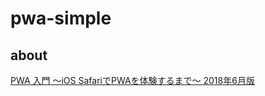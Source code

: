# pwa-simple

## about

[PWA 入門 〜iOS SafariでPWAを体験するまで〜 2018年6月版](https://qiita.com/umamichi/items/0e2b4b1c578e7335ba20)

